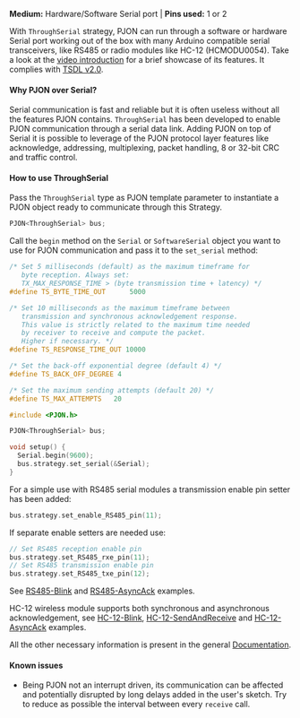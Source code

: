 
**Medium:** Hardware/Software Serial port |
**Pins used:** 1 or 2

With `ThroughSerial` strategy, PJON can run through a software or hardware Serial port working out of the box with many Arduino compatible serial transceivers, like RS485 or radio modules like HC-12 (HCMODU0054). Take a look at the [video introduction](https://www.youtube.com/watch?v=H4jUsgvM-lw) for a brief showcase of its features. It complies with [TSDL v2.0](/src/strategies/ThroughSerial/specification/TSDL-specification-v2.0.md).

#### Why PJON over Serial?
Serial communication is fast and reliable but it is often useless without all the features PJON contains. `ThroughSerial` has been developed to enable PJON communication through a serial data link. Adding PJON on top of Serial it is possible to leverage of the PJON protocol layer features like acknowledge, addressing, multiplexing, packet handling, 8 or 32-bit CRC and traffic control.

#### How to use ThroughSerial
Pass the `ThroughSerial` type as PJON template parameter to instantiate a PJON object ready to communicate through this Strategy.
```cpp  
PJON<ThroughSerial> bus;
```
Call the `begin` method on the `Serial` or `SoftwareSerial`  object you want to use for PJON communication and pass it to the `set_serial` method:
```cpp  
/* Set 5 milliseconds (default) as the maximum timeframe for
   byte reception. Always set:
   TX_MAX_RESPONSE_TIME > (byte transmission time + latency) */
#define TS_BYTE_TIME_OUT      5000

/* Set 10 milliseconds as the maximum timeframe between
   transmission and synchronous acknowledgement response.
   This value is strictly related to the maximum time needed
   by receiver to receive and compute the packet.
   Higher if necessary. */
#define TS_RESPONSE_TIME_OUT 10000

/* Set the back-off exponential degree (default 4) */
#define TS_BACK_OFF_DEGREE 4

/* Set the maximum sending attempts (default 20) */
#define TS_MAX_ATTEMPTS   20

#include <PJON.h>

PJON<ThroughSerial> bus;

void setup() {
  Serial.begin(9600);
  bus.strategy.set_serial(&Serial);
}
```
For a simple use with RS485 serial modules a transmission enable pin setter has been added:
```cpp  
bus.strategy.set_enable_RS485_pin(11);
```
If separate enable setters are needed use:
```cpp  
// Set RS485 reception enable pin
bus.strategy.set_RS485_rxe_pin(11);
// Set RS485 transmission enable pin
bus.strategy.set_RS485_txe_pin(12);
```
See [RS485-Blink](../../examples/ARDUINO/Local/ThroughSerial/RS485-Blink) and [RS485-AsyncAck](../../examples/ARDUINO/Local/ThroughSerial/RS485-AsyncAck) examples.

HC-12 wireless module supports both synchronous and asynchronous acknowledgement, see [HC-12-Blink](../../examples/ARDUINO/Local/ThroughSerial/HC-12-Blink), [HC-12-SendAndReceive](../../examples/ARDUINO/Local/ThroughSerial/HC-12-SendAndReceive) and [HC-12-AsyncAck](../../examples/ARDUINO/Local/ThroughSerial/HC-12-AsyncAck) examples.

All the other necessary information is present in the general [Documentation](/documentation).

#### Known issues
- Being PJON not an interrupt driven, its communication can be affected and potentially disrupted by long delays added in the user's sketch. Try to reduce as possible the interval between every `receive` call.
